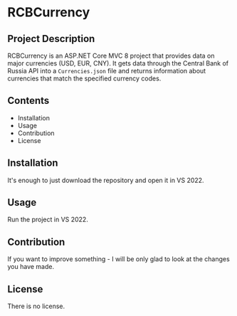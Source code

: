 # RCBCurrency

## Project Description

RCBCurrency is an ASP.NET Core MVC 8 project that provides data on major currencies (USD, EUR, CNY). It gets data through the Central Bank of Russia API into a `Currencies.json` file and returns information about currencies that match the specified currency codes.

## Contents

- Installation
- Usage
- Contribution
- License

## Installation

It's enough to just download the repository and open it in VS 2022.

## Usage

Run the project in VS 2022.

## Contribution
If you want to improve something - I will be only glad to look at the changes you have made.

## License

There is no license.
